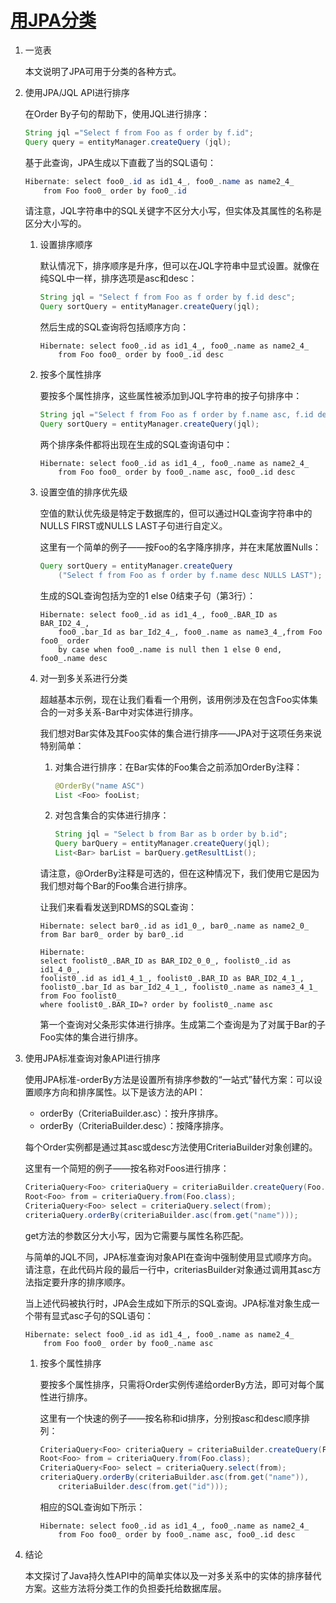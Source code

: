 # [用JPA分类](https://www.baeldung.com/jpa-sort)

1. 一览表

    本文说明了JPA可用于分类的各种方式。

2. 使用JPA/JQL API进行排序

    在Order By子句的帮助下，使用JQL进行排序：

    ```java
    String jql ="Select f from Foo as f order by f.id";
    Query query = entityManager.createQuery (jql);
    ```

    基于此查询，JPA生成以下直截了当的SQL语句：

    ```java
    Hibernate: select foo0_.id as id1_4_, foo0_.name as name2_4_ 
        from Foo foo0_ order by foo0_.id
    ```

    请注意，JQL字符串中的SQL关键字不区分大小写，但实体及其属性的名称是区分大小写的。

    1. 设置排序顺序

        默认情况下，排序顺序是升序，但可以在JQL字符串中显式设置。就像在纯SQL中一样，排序选项是asc和desc：

        ```java
        String jql = "Select f from Foo as f order by f.id desc";
        Query sortQuery = entityManager.createQuery(jql);
        ```

        然后生成的SQL查询将包括顺序方向：

        ```log
        Hibernate: select foo0_.id as id1_4_, foo0_.name as name2_4_ 
            from Foo foo0_ order by foo0_.id desc
        ```

    2. 按多个属性排序

        要按多个属性排序，这些属性被添加到JQL字符串的按子句排序中：

        ```java
        String jql ="Select f from Foo as f order by f.name asc, f.id desc";
        Query sortQuery = entityManager.createQuery(jql);
        ```

        两个排序条件都将出现在生成的SQL查询语句中：

        ```log
        Hibernate: select foo0_.id as id1_4_, foo0_.name as name2_4_ 
            from Foo foo0_ order by foo0_.name asc, foo0_.id desc
        ```

    3. 设置空值的排序优先级

        空值的默认优先级是特定于数据库的，但可以通过HQL查询字符串中的NULLS FIRST或NULLS LAST子句进行自定义。

        这里有一个简单的例子——按Foo的名字降序排序，并在末尾放置Nulls：

        ```java
        Query sortQuery = entityManager.createQuery
            ("Select f from Foo as f order by f.name desc NULLS LAST");
        ```

        生成的SQL查询包括为空的1 else 0结束子句（第3行）：

        ```log
        Hibernate: select foo0_.id as id1_4_, foo0_.BAR_ID as BAR_ID2_4_, 
            foo0_.bar_Id as bar_Id2_4_, foo0_.name as name3_4_,from Foo foo0_ order 
            by case when foo0_.name is null then 1 else 0 end, foo0_.name desc
        ```

    4. 对一到多关系进行分类

        超越基本示例，现在让我们看看一个用例，该用例涉及在包含Foo实体集合的一对多关系-Bar中对实体进行排序。

        我们想对Bar实体及其Foo实体的集合进行排序——JPA对于这项任务来说特别简单：

        1. 对集合进行排序：在Bar实体的Foo集合之前添加OrderBy注释：

            ```java
            @OrderBy("name ASC")
            List <Foo> fooList;
            ```

        2. 对包含集合的实体进行排序：

            ```java
            String jql = "Select b from Bar as b order by b.id";
            Query barQuery = entityManager.createQuery(jql);
            List<Bar> barList = barQuery.getResultList();
            ```

        请注意，@OrderBy注释是可选的，但在这种情况下，我们使用它是因为我们想对每个Bar的Foo集合进行排序。

        让我们来看看发送到RDMS的SQL查询：

        ```log
        Hibernate: select bar0_.id as id1_0_, bar0_.name as name2_0_ from Bar bar0_ order by bar0_.id

        Hibernate:
        select foolist0_.BAR_ID as BAR_ID2_0_0_, foolist0_.id as id1_4_0_, 
        foolist0_.id as id1_4_1_, foolist0_.BAR_ID as BAR_ID2_4_1_, 
        foolist0_.bar_Id as bar_Id2_4_1_, foolist0_.name as name3_4_1_ 
        from Foo foolist0_
        where foolist0_.BAR_ID=? order by foolist0_.name asc
        ```

        第一个查询对父条形实体进行排序。生成第二个查询是为了对属于Bar的子Foo实体的集合进行排序。

3. 使用JPA标准查询对象API进行排序

    使用JPA标准-orderBy方法是设置所有排序参数的“一站式”替代方案：可以设置顺序方向和排序属性。以下是该方法的API：

    - orderBy（CriteriaBuilder.asc）：按升序排序。
    - orderBy（CriteriaBuilder.desc）：按降序排序。

    每个Order实例都是通过其asc或desc方法使用CriteriaBuilder对象创建的。

    这里有一个简短的例子——按名称对Foos进行排序：

    ```java
    CriteriaQuery<Foo> criteriaQuery = criteriaBuilder.createQuery(Foo.class);
    Root<Foo> from = criteriaQuery.from(Foo.class);
    CriteriaQuery<Foo> select = criteriaQuery.select(from);
    criteriaQuery.orderBy(criteriaBuilder.asc(from.get("name")));
    ```

    get方法的参数区分大小写，因为它需要与属性名称匹配。

    与简单的JQL不同，JPA标准查询对象API在查询中强制使用显式顺序方向。请注意，在此代码片段的最后一行中，criteriasBuilder对象通过调用其asc方法指定要升序的排序顺序。

    当上述代码被执行时，JPA会生成如下所示的SQL查询。JPA标准对象生成一个带有显式asc子句的SQL语句：

    ```log
    Hibernate: select foo0_.id as id1_4_, foo0_.name as name2_4_
        from Foo foo0_ order by foo0_.name asc
    ```

    1. 按多个属性排序

        要按多个属性排序，只需将Order实例传递给orderBy方法，即可对每个属性进行排序。

        这里有一个快速的例子——按名称和id排序，分别按asc和desc顺序排列：

        ```java
        CriteriaQuery<Foo> criteriaQuery = criteriaBuilder.createQuery(Foo.class);
        Root<Foo> from = criteriaQuery.from(Foo.class); 
        CriteriaQuery<Foo> select = criteriaQuery.select(from); 
        criteriaQuery.orderBy(criteriaBuilder.asc(from.get("name")),
            criteriaBuilder.desc(from.get("id")));
        ```

        相应的SQL查询如下所示：

        ```log
        Hibernate: select foo0_.id as id1_4_, foo0_.name as name2_4_ 
            from Foo foo0_ order by foo0_.name asc, foo0_.id desc
        ```

4. 结论

    本文探讨了Java持久性API中的简单实体以及一对多关系中的实体的排序替代方案。这些方法将分类工作的负担委托给数据库层。
